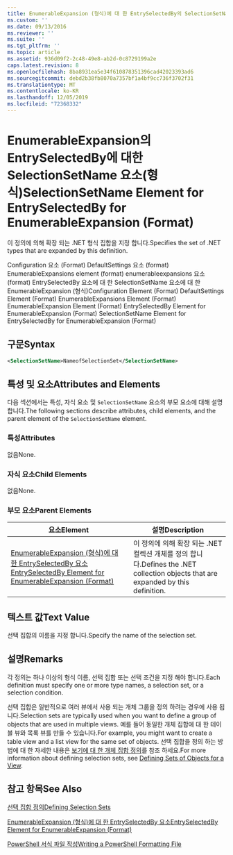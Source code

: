 ```yaml
---
title: EnumerableExpansion (형식)에 대 한 EntrySelectedBy의 SelectionSetName 요소 | Microsoft Docs
ms.custom: ''
ms.date: 09/13/2016
ms.reviewer: ''
ms.suite: ''
ms.tgt_pltfrm: ''
ms.topic: article
ms.assetid: 936d09f2-2c48-49e8-ab2d-0c8729199a2e
caps.latest.revision: 8
ms.openlocfilehash: 8ba8931ea5e34f610878351396cad42023393ad6
ms.sourcegitcommit: debd2b38fb8070a7357bf1a4bf9cc736f3702f31
ms.translationtype: MT
ms.contentlocale: ko-KR
ms.lasthandoff: 12/05/2019
ms.locfileid: "72368332"
---
```

# <a name="selectionsetname-element-for-entryselectedby-for-enumerableexpansion-format"></a><span data-ttu-id="8da55-102">EnumerableExpansion의 EntrySelectedBy에 대한 SelectionSetName 요소(형식)</span><span class="sxs-lookup"><span data-stu-id="8da55-102">SelectionSetName Element for EntrySelectedBy for EnumerableExpansion (Format)</span></span>

<span data-ttu-id="8da55-103">이 정의에 의해 확장 되는 .NET 형식 집합을 지정 합니다.</span><span class="sxs-lookup"><span data-stu-id="8da55-103">Specifies the set of .NET types that are expanded by this definition.</span></span>

<span data-ttu-id="8da55-104">Configuration 요소 (Format) DefaultSettings 요소 (format) EnumerableExpansions element (format) enumerableexpansions 요소 (format) EntrySelectedBy 요소에 대 한 SelectionSetName 요소에 대 한 EnumerableExpansion (형식)</span><span class="sxs-lookup"><span data-stu-id="8da55-104">Configuration Element (Format) DefaultSettings Element (Format) EnumerableExpansions Element (Format) EnumerableExpansion Element (Format) EntrySelectedBy Element for EnumerableExpansion (Format) SelectionSetName Element for EntrySelectedBy for EnumerableExpansion (Format)</span></span>

## <a name="syntax"></a><span data-ttu-id="8da55-105">구문</span><span class="sxs-lookup"><span data-stu-id="8da55-105">Syntax</span></span>

```xml
<SelectionSetName>NameofSelectionSet</SelectionSetName>

```

## <a name="attributes-and-elements"></a><span data-ttu-id="8da55-106">특성 및 요소</span><span class="sxs-lookup"><span data-stu-id="8da55-106">Attributes and Elements</span></span>

<span data-ttu-id="8da55-107">다음 섹션에서는 특성, 자식 요소 및 `SelectionSetName` 요소의 부모 요소에 대해 설명 합니다.</span><span class="sxs-lookup"><span data-stu-id="8da55-107">The following sections describe attributes, child elements, and the parent element of the `SelectionSetName` element.</span></span>

### <a name="attributes"></a><span data-ttu-id="8da55-108">특성</span><span class="sxs-lookup"><span data-stu-id="8da55-108">Attributes</span></span>

<span data-ttu-id="8da55-109">없음</span><span class="sxs-lookup"><span data-stu-id="8da55-109">None.</span></span>

### <a name="child-elements"></a><span data-ttu-id="8da55-110">자식 요소</span><span class="sxs-lookup"><span data-stu-id="8da55-110">Child Elements</span></span>

<span data-ttu-id="8da55-111">없음</span><span class="sxs-lookup"><span data-stu-id="8da55-111">None.</span></span>

### <a name="parent-elements"></a><span data-ttu-id="8da55-112">부모 요소</span><span class="sxs-lookup"><span data-stu-id="8da55-112">Parent Elements</span></span>

|<span data-ttu-id="8da55-113">요소</span><span class="sxs-lookup"><span data-stu-id="8da55-113">Element</span></span>|<span data-ttu-id="8da55-114">설명</span><span class="sxs-lookup"><span data-stu-id="8da55-114">Description</span></span>|
|-------------|-----------------|
|[<span data-ttu-id="8da55-115">EnumerableExpansion (형식)에 대 한 EntrySelectedBy 요소</span><span class="sxs-lookup"><span data-stu-id="8da55-115">EntrySelectedBy Element for EnumerableExpansion (Format)</span></span>](./entryselectedby-element-for-enumerableexpansion-format.md)|<span data-ttu-id="8da55-116">이 정의에 의해 확장 되는 .NET 컬렉션 개체를 정의 합니다.</span><span class="sxs-lookup"><span data-stu-id="8da55-116">Defines the .NET collection objects that are expanded by this definition.</span></span>|

## <a name="text-value"></a><span data-ttu-id="8da55-117">텍스트 값</span><span class="sxs-lookup"><span data-stu-id="8da55-117">Text Value</span></span>

<span data-ttu-id="8da55-118">선택 집합의 이름을 지정 합니다.</span><span class="sxs-lookup"><span data-stu-id="8da55-118">Specify the name of the selection set.</span></span>

## <a name="remarks"></a><span data-ttu-id="8da55-119">설명</span><span class="sxs-lookup"><span data-stu-id="8da55-119">Remarks</span></span>

<span data-ttu-id="8da55-120">각 정의는 하나 이상의 형식 이름, 선택 집합 또는 선택 조건을 지정 해야 합니다.</span><span class="sxs-lookup"><span data-stu-id="8da55-120">Each definition must specify one or more type names, a selection set, or a selection condition.</span></span>

<span data-ttu-id="8da55-121">선택 집합은 일반적으로 여러 뷰에서 사용 되는 개체 그룹을 정의 하려는 경우에 사용 됩니다.</span><span class="sxs-lookup"><span data-stu-id="8da55-121">Selection sets are typically used when you want to define a group of objects that are used in multiple views.</span></span> <span data-ttu-id="8da55-122">예를 들어 동일한 개체 집합에 대 한 테이블 뷰와 목록 뷰를 만들 수 있습니다.</span><span class="sxs-lookup"><span data-stu-id="8da55-122">For example, you might want to create a table view and a list view for the same set of objects.</span></span> <span data-ttu-id="8da55-123">선택 집합을 정의 하는 방법에 대 한 자세한 내용은 [보기에 대 한 개체 집합 정의](./defining-selection-sets.md)를 참조 하세요.</span><span class="sxs-lookup"><span data-stu-id="8da55-123">For more information about defining selection sets, see [Defining Sets of Objects for a View](./defining-selection-sets.md).</span></span>

## <a name="see-also"></a><span data-ttu-id="8da55-124">참고 항목</span><span class="sxs-lookup"><span data-stu-id="8da55-124">See Also</span></span>

[<span data-ttu-id="8da55-125">선택 집합 정의</span><span class="sxs-lookup"><span data-stu-id="8da55-125">Defining Selection Sets</span></span>](./defining-selection-sets.md)

[<span data-ttu-id="8da55-126">EnumerableExpansion (형식)에 대 한 EntrySelectedBy 요소</span><span class="sxs-lookup"><span data-stu-id="8da55-126">EntrySelectedBy Element for EnumerableExpansion (Format)</span></span>](./entryselectedby-element-for-enumerableexpansion-format.md)

[<span data-ttu-id="8da55-127">PowerShell 서식 파일 작성</span><span class="sxs-lookup"><span data-stu-id="8da55-127">Writing a PowerShell Formatting File</span></span>](./writing-a-powershell-formatting-file.md)
